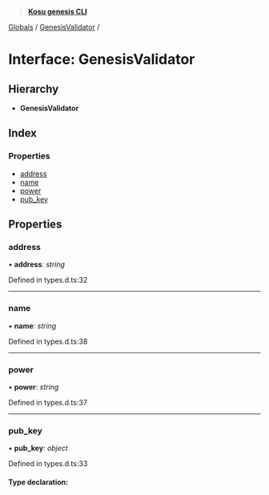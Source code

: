 > **[Kosu genesis CLI](../README.md)**

[Globals](../globals.md) / [GenesisValidator](genesisvalidator.md) /

# Interface: GenesisValidator

## Hierarchy

* **GenesisValidator**

## Index

### Properties

* [address](genesisvalidator.md#address)
* [name](genesisvalidator.md#name)
* [power](genesisvalidator.md#power)
* [pub_key](genesisvalidator.md#pub_key)

## Properties

###  address

• **address**: *string*

Defined in types.d.ts:32

___

###  name

• **name**: *string*

Defined in types.d.ts:38

___

###  power

• **power**: *string*

Defined in types.d.ts:37

___

###  pub_key

• **pub_key**: *object*

Defined in types.d.ts:33

#### Type declaration: